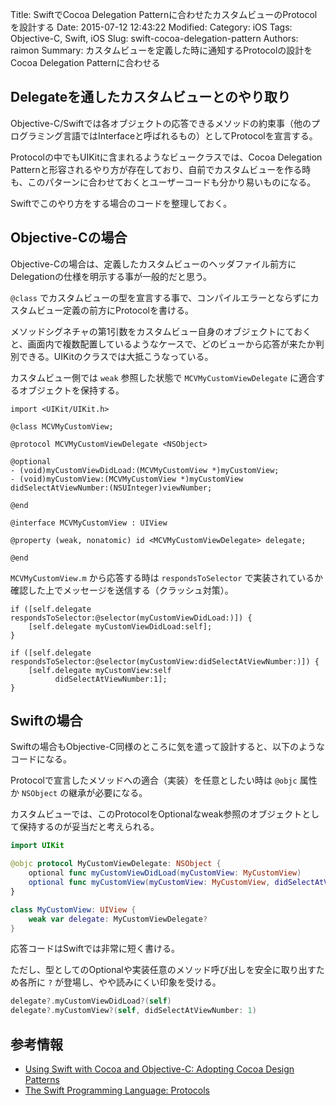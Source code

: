 Title: SwiftでCocoa Delegation Patternに合わせたカスタムビューのProtocolを設計する
Date: 2015-07-12 12:43:22
Modified:
Category: iOS
Tags: Objective-C, Swift, iOS
Slug: swift-cocoa-delegation-pattern
Authors: raimon
Summary: カスタムビューを定義した時に通知するProtocolの設計をCocoa Delegation Patternに合わせる

## Delegateを通したカスタムビューとのやり取り

Objective-C/Swiftでは各オブジェクトの応答できるメソッドの約束事（他のプログラミング言語ではInterfaceと呼ばれるもの）としてProtocolを宣言する。

Protocolの中でもUIKitに含まれるようなビュークラスでは、Cocoa Delegation Patternと形容されるやり方が存在しており、自前でカスタムビューを作る時も、このパターンに合わせておくとユーザーコードも分かり易いものになる。

Swiftでこのやり方をする場合のコードを整理しておく。

## Objective-Cの場合

Objective-Cの場合は、定義したカスタムビューのヘッダファイル前方にDelegationの仕様を明示する事が一般的だと思う。

`@class` でカスタムビューの型を宣言する事で、コンパイルエラーとならずにカスタムビュー定義の前方にProtocolを書ける。

メソッドシグネチャの第1引数をカスタムビュー自身のオブジェクトにておくと、画面内で複数配置しているようなケースで、どのビューから応答が来たか判別できる。UIKitのクラスでは大抵こうなっている。

カスタムビュー側では `weak` 参照した状態で `MCVMyCustomViewDelegate` に適合するオブジェクトを保持する。

```objc
import <UIKit/UIKit.h>

@class MCVMyCustomView;

@protocol MCVMyCustomViewDelegate <NSObject>

@optional
- (void)myCustomViewDidLoad:(MCVMyCustomView *)myCustomView;
- (void)myCustomView:(MCVMyCustomView *)myCustomView didSelectAtViewNumber:(NSUInteger)viewNumber;

@end

@interface MCVMyCustomView : UIView

@property (weak, nonatomic) id <MCVMyCustomViewDelegate> delegate;

@end
```

`MCVMyCustomView.m` から応答する時は `respondsToSelector` で実装されているか確認した上でメッセージを送信する（クラッシュ対策）。

```objc
if ([self.delegate respondsToSelector:@selector(myCustomViewDidLoad:)]) {
    [self.delegate myCustomViewDidLoad:self];
}

if ([self.delegate respondsToSelector:@selector(myCustomView:didSelectAtViewNumber:)]) {
    [self.delegate myCustomView:self
          didSelectAtViewNumber:1];
}
```

## Swiftの場合

Swiftの場合もObjective-C同様のところに気を遣って設計すると、以下のようなコードになる。

Protocolで宣言したメソッドへの適合（実装）を任意としたい時は `@objc` 属性か `NSObject` の継承が必要になる。

カスタムビューでは、このProtocolをOptionalなweak参照のオブジェクトとして保持するのが妥当だと考えられる。


```swift
import UIKit

@objc protocol MyCustomViewDelegate: NSObject {
    optional func myCustomViewDidLoad(myCustomView: MyCustomView)
    optional func myCustomView(myCustomView: MyCustomView, didSelectAtViewNumber viewNumber: UInt)
}

class MyCustomView: UIView {
    weak var delegate: MyCustomViewDelegate?
}
```

応答コードはSwiftでは非常に短く書ける。

ただし、型としてのOptionalや実装任意のメソッド呼び出しを安全に取り出すため各所に `?` が登場し、やや読みにくい印象を受ける。

```swift
delegate?.myCustomViewDidLoad?(self)
delegate?.myCustomView?(self, didSelectAtViewNumber: 1)
```

## 参考情報

* [Using Swift with Cocoa and Objective-C: Adopting Cocoa Design Patterns](https://developer.apple.com/library/ios/documentation/Swift/Conceptual/BuildingCocoaApps/AdoptingCocoaDesignPatterns.html)
* [The Swift Programming Language: Protocols](https://developer.apple.com/library/prerelease/ios/documentation/Swift/Conceptual/Swift_Programming_Language/Protocols.html)
